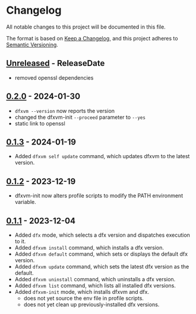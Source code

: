 # Changelog

All notable changes to this project will be documented in this file.

The format is based on [Keep a Changelog](https://keepachangelog.com/en/1.0.0/),
and this project adheres to [Semantic Versioning](https://semver.org/spec/v2.0.0.html).

<!-- next-header -->

## [Unreleased] - ReleaseDate

- removed openssl dependencies

## [0.2.0] - 2024-01-30

- `dfxvm --version` now reports the version
- changed the dfxvm-init `--proceed` parameter to `--yes`
- static link to openssl

## [0.1.3] - 2024-01-19

- Added `dfxvm self update` command, which updates dfxvm to the latest version.

## [0.1.2] - 2023-12-19

- dfxvm-init now alters profile scripts to modify the PATH environment variable.

## [0.1.1] - 2023-12-04

- Added `dfx` mode, which selects a dfx version and dispatches execution to it.
- Added `dfxvm install` command, which installs a dfx version.
- Added `dfxvm default` command, which sets or displays the default dfx version.
- Added `dfxvm update` command, which sets the latest dfx version as the default.
- Added `dfxvm uninstall` command, which uninstalls a dfx version.
- Added `dfxvm list` command, which lists all installed dfx versions.
- Added `dfxvm-init` mode, which installs dfxvm and dfx.
  - does not yet source the env file in profile scripts.
  - does not yet clean up previously-installed dfx versions.

<!-- next-url -->
[Unreleased]: https://github.com/dfinity/dfxvm/compare/v0.2.0...HEAD
[0.2.0]: https://github.com/dfinity/dfxvm/compare/v0.1.3...v0.2.0
[0.1.3]: https://github.com/dfinity/dfxvm/compare/v0.1.2...v0.1.3
[0.1.2]: https://github.com/dfinity/dfxvm/compare/v0.1.1...v0.1.2
[0.1.1]: https://github.com/dfinity/dfxvm/compare/828e4ed...v0.1.1
